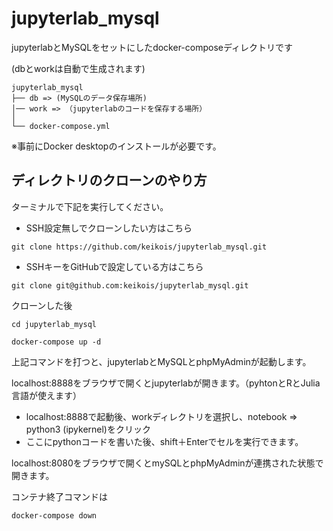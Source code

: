 # jupyterlab_mysql
jupyterlabとMySQLをセットにしたdocker-composeディレクトリです

(dbとworkは自動で生成されます)
```
jupyterlab_mysql
├── db => (MySQLのデータ保存場所)
│── work => （jupyterlabのコードを保存する場所）
│           
└── docker-compose.yml
```

※事前にDocker desktopのインストールが必要です。
## ディレクトリのクローンのやり方
ターミナルで下記を実行してください。
- SSH設定無しでクローンしたい方はこちら
```
git clone https://github.com/keikois/jupyterlab_mysql.git
```
- SSHキーをGitHubで設定している方はこちら
```
git clone git@github.com:keikois/jupyterlab_mysql.git
```

クローンした後
```
cd jupyterlab_mysql
```
```
docker-compose up -d
```
上記コマンドを打つと、jupyterlabとMySQLとphpMyAdminが起動します。

localhost:8888をブラウザで開くとjupyterlabが開きます。（pyhtonとRとJulia言語が使えます）

- localhost:8888で起動後、workディレクトリを選択し、notebook => python3 (ipykernel)をクリック
- ここにpythonコードを書いた後、shift＋Enterでセルを実行できます。

localhost:8080をブラウザで開くとmySQLとphpMyAdminが連携された状態で開きます。

コンテナ終了コマンドは
```
docker-compose down
```
